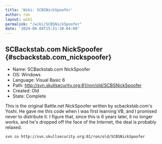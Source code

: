 ```yaml
---
title: 'Wiki: SCBSNickSpoofer'
author: ron
layout: wiki
permalink: "/wiki/SCBSNickSpoofer"
date: '2024-08-04T15:51:38-04:00'
---
```


## SCBackstab.com NickSpoofer {#scbackstab.com_nickspoofer}

-   Name: SCBackstab.com NickSpoofer
-   OS: Windows
-   Language: Visual Basic 6
-   Path: <http://svn.skullsecurity.org:81/ron/old/SCBSNickSpoofer>
-   Created: Old
-   State: Complete

This is the original Battle.net NickSpoofer written by scbackstab.com\'s Yoshi. He gave me this code when I was first learning VB, and I promised never to distribute it. I figure that, since this is 6 years later, it no longer works, and he\'s dropped off the face of the Internet, the deal is probably relaxed.

    svn co http://svn.skullsecurity.org:81/ron/old/SCBSNickSpoofer
